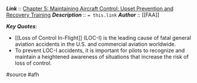 ***Link***      :: [Chapter 5: Maintaining Aircraft Control: Upset Prevention and Recovery Training](https://www.faa.gov/sites/faa.gov/files/regulations_policies/handbooks_manuals/aviation/airplane_handbook/06_afh_ch5.pdf)
***Description***      :: `= this.link`
***Author*** :: [[FAA]]

***Key Quotes***:
- [[Loss of Control In-Flight]] (LOC-I) is the leading cause of fatal general aviation accidents in the U.S. and commercial aviation worldwide.
- To prevent LOC-I accidents, it is important for pilots to recognize and maintain a heightened awareness of situations that increase the risk of loss of control.

#source #afh